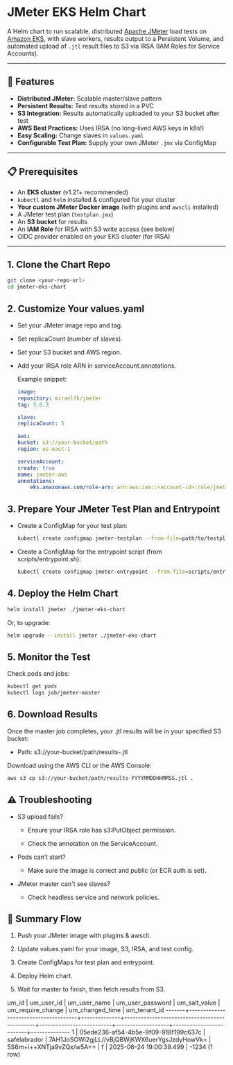 # JMeter EKS Helm Chart

A Helm chart to run scalable, distributed [Apache JMeter](https://jmeter.apache.org/) load tests on [Amazon EKS](https://aws.amazon.com/eks/), with slave workers, results output to a Persistent Volume, and automated upload of `.jtl` result files to S3 via IRSA (IAM Roles for Service Accounts).

---

## 🚀 Features

- **Distributed JMeter:** Scalable master/slave pattern
- **Persistent Results:** Test results stored in a PVC
- **S3 Integration:** Results automatically uploaded to your S3 bucket after test
- **AWS Best Practices:** Uses IRSA (no long-lived AWS keys in k8s!)
- **Easy Scaling:** Change slaves in `values.yaml`
- **Configurable Test Plan:** Supply your own JMeter `.jmx` via ConfigMap

---

## 📋 Prerequisites

- An **EKS cluster** (v1.21+ recommended)
- `kubectl` and `helm` installed & configured for your cluster
- **Your custom JMeter Docker image** (with plugins and `awscli` installed)
- A JMeter test plan (`testplan.jmx`)
- An **S3 bucket** for results
- An **IAM Role** for IRSA with S3 write access (see below)
- OIDC provider enabled on your EKS cluster (for IRSA)

---

## 1. Clone the Chart Repo
```sh
git clone <your-repo-url>
cd jmeter-eks-chart
```

## 2. Customize Your values.yaml
- Set your JMeter image repo and tag.

- Set replicaCount (number of slaves).

- Set your S3 bucket and AWS region.

- Add your IRSA role ARN in serviceAccount.annotations.

    Example snippet:

    ```yaml
    image:
    repository: miranlfk/jmeter
    tag: 5.6.3

    slave:
    replicaCount: 5

    aws:
    bucket: s3://your-bucket/path
    region: us-east-1

    serviceAccount:
    create: true
    name: jmeter-aws
    annotations:
        eks.amazonaws.com/role-arn: arn:aws:iam::<account-id>:role/jmeter-irsa-role
    ```

## 3. Prepare Your JMeter Test Plan and Entrypoint

- Create a ConfigMap for your test plan:

    ```sh
    kubectl create configmap jmeter-testplan --from-file=path/to/testplan.jmx
    ```
- Create a ConfigMap for the entrypoint script (from scripts/entrypoint.sh):

    ```sh
    kubectl create configmap jmeter-entrypoint --from-file=scripts/entrypoint.sh
    ```

## 4. Deploy the Helm Chart

```sh
helm install jmeter ./jmeter-eks-chart
```

Or, to upgrade:

```sh
helm upgrade --install jmeter ./jmeter-eks-chart
```

## 5. Monitor the Test

Check pods and jobs:

```sh
kubectl get pods
kubectl logs job/jmeter-master
```

## 6. Download Results
Once the master job completes, your .jtl results will be in your specified S3 bucket:

- Path: s3://your-bucket/path/results-<timestamp>.jtl

Download using the AWS CLI or the AWS Console:

```sh
aws s3 cp s3://your-bucket/path/results-YYYYMMDDHHMMSS.jtl .
```

## ⚠️ Troubleshooting
- S3 upload fails?

    - Ensure your IRSA role has s3:PutObject permission.

    - Check the annotation on the ServiceAccount.

- Pods can’t start?

    - Make sure the image is correct and public (or ECR auth is set).

- JMeter master can't see slaves?

    - Check headless service and network policies.

## 🏁 Summary Flow
1. Push your JMeter image with plugins & awscli.

2. Update values.yaml for your image, S3, IRSA, and test config.

3. Create ConfigMaps for test plan and entrypoint.

4. Deploy Helm chart.

5. Wait for master to finish, then fetch results from S3.



um_id |              um_user_id              | um_user_name |               um_user_password               |      um_salt_value       | um_require_change |     um_changed_time     | um_tenant_id
-------+--------------------------------------+--------------+----------------------------------------------+--------------------------+-------------------+-------------------------+--------------
        1 | 05ede236-af54-4b5e-9f09-918f199c637c | safelabrador | 7AH1JoSOWi2gjLL//vBjQBWjKWX6uerYgsJzdyHowVk= | 5S6m+i++XNTja9vZQx/w5A== | f                 | 2025-06-24 19:00:39.499 |        -1234
(1 row)